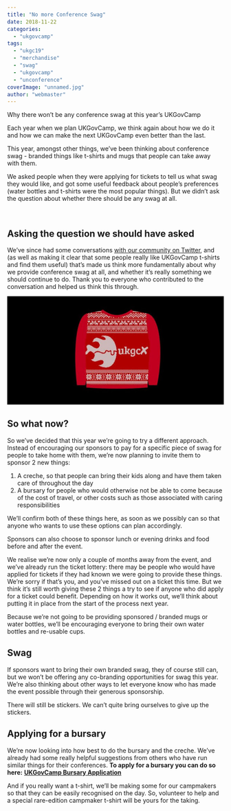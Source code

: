 ```yaml
---
title: "No more Conference Swag"
date: 2018-11-22
categories: 
  - "ukgovcamp"
tags: 
  - "ukgc19"
  - "merchandise"
  - "swag"
  - "ukgovcamp"
  - "unconference"
coverImage: "unnamed.jpg"
author: "webmaster"
---
```


Why there won’t be any conference swag at this year’s UKGovCamp

Each year when we plan UKGovCamp, we think again about how we do it and how we can make the next UKGovCamp even better than the last.

This year, amongst other things, we’ve been thinking about conference swag - branded things like t-shirts and mugs that people can take away with them.

We asked people when they were applying for tickets to tell us what swag they would like, and got some useful feedback about people’s preferences (water bottles and t-shirts were the most popular things). But we didn’t ask the question about whether there should be any swag at all.

 

## Asking the question we should have asked

We’ve since had some conversations [with our community on Twitter](https://twitter.com/JanetHughes/status/1062419870074187776), and (as well as making it clear that some people really like UKGovCamp t-shirts and find them useful) that’s made us think more fundamentally about why we provide conference swag at all, and whether it’s really something we should continue to do. Thank you to everyone who contributed to the conversation and helped us think this through.

[![](images/unnamed.jpg)](https://www.ukgovcamp.com/wp-content/uploads/2018/11/unnamed.jpg)

## So what now?

So we’ve decided that this year we’re going to try a different approach. Instead of encouraging our sponsors to pay for a specific piece of swag for people to take home with them, we’re now planning to invite them to sponsor 2 new things:

1. A creche, so that people can bring their kids along and have them taken care of throughout the day
2. A bursary for people who would otherwise not be able to come because of the cost of travel, or other costs such as those associated with caring responsibilities

We’ll confirm both of these things here, as soon as we possibly can so that anyone who wants to use these options can plan accordingly.

Sponsors can also choose to sponsor lunch or evening drinks and food before and after the event.

We realise we’re now only a couple of months away from the event, and we’ve already run the ticket lottery: there may be people who would have applied for tickets if they had known we were going to provide these things. We’re sorry if that’s you, and you’ve missed out on a ticket this time. But we think it’s still worth giving these 2 things a try to see if anyone who did apply for a ticket could benefit. Depending on how it works out, we’ll think about putting it in place from the start of the process next year.

Because we’re not going to be providing sponsored / branded mugs or water bottles, we’ll be encouraging everyone to bring their own water bottles and re-usable cups.

## Swag

If sponsors want to bring their own branded swag, they of course still can, but we won’t be offering any co-branding opportunities for swag this year. We’re also thinking about other ways to let everyone know who has made the event possible through their generous sponsorship.

There will still be stickers. We can’t quite bring ourselves to give up the stickers.

## Applying for a bursary

We’re now looking into how best to do the bursary and the creche. We’ve already had some really helpful suggestions from others who have run similar things for their conferences. **To apply for a bursary you can do so here:** **[UKGovCamp Bursary Application](https://docs.google.com/forms/d/e/1FAIpQLSeA7ofkNO8p-EV-OWlScpeFINjooCX7S_oRP9empnKvGTuBew/viewform)**

And if you really want a t-shirt, we’ll be making some for our campmakers so that they can be easily recognised on the day. So, volunteer to help and a special rare-edition campmaker t-shirt will be yours for the taking.
